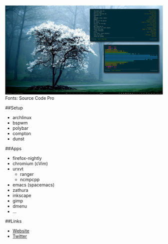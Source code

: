 ![Desktop](./screenshot.png)
Fonts: Source Code Pro

##Setup

- archlinux
- bspwm
- polybar
- compton
- dunst

##Apps

- firefox-nightly
- chromium (cVim)
- urxvt
  - ranger
  - ncmpcpp
- emacs (spacemacs)
- zathura
- inkscape
- gimp
- dmenu
- ...

##Links

- [Website](https://jonathanconde.com)
- [Twitter](https://twitter.com/JC0nde)

